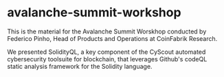 # avalanche-summit-workshop

This is the material for the Avalanche Summit Worskhop conducted by Federico Pinho, Head of Products and Operations at CoinFabrik Research.

We presented SolidityQL, a key component of the CyScout automated cybersecurity toolsuite for blockchain, that leverages Github's codeQL static analysis framework for the Solidity language.
